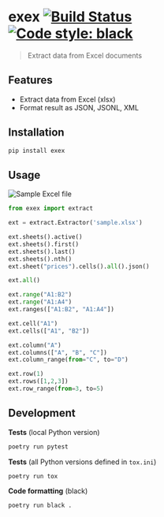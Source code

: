 # exex [![Build Status](https://travis-ci.org/vikpe/python-package-starter.svg?branch=master)](https://travis-ci.org/vikpe/python-package-starter) [![Code style: black](https://img.shields.io/badge/code%20style-black-000000.svg)](https://github.com/psf/black)
> Extract data from Excel documents

## Features
* Extract data from Excel (xlsx)
* Format result as JSON, JSONL, XML

## Installation
```sh
pip install exex
```

## Usage

![Sample Excel file](https://raw.githubusercontent.com/vikpe/exex/master/docs/sample_xlsx.png "Sample Excel file")

```python
from exex import extract

ext = extract.Extractor('sample.xlsx')

ext.sheets().active()
ext.sheets().first()
ext.sheets().last()
ext.sheets().nth()
ext.sheet("prices").cells().all().json()

ext.all()

ext.range("A1:B2")
ext.range("A1:A4")
ext.ranges(["A1:B2", "A1:A4"])

ext.cell("A1")
ext.cells(["A1", "B2"])

ext.column("A")
ext.columns(["A", "B", "C"])
ext.column_range(from="C", to="D")

ext.row(1)
ext.rows([1,2,3])
ext.row_range(from=3, to=5)
```

## Development

**Tests** (local Python version)
```sh
poetry run pytest
```

**Tests** (all Python versions defined in `tox.ini`)
```sh
poetry run tox
```

**Code formatting** (black)
```sh
poetry run black .
```
